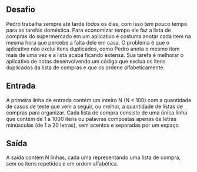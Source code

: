 ## Desafio

Pedro trabalha sempre até tarde todos os dias, com isso tem pouco tempo
para as tarefas doméstica. Para economizar tempo ele faz a lista de compras
do supermercado em um aplicativo e costuma anotar cada item na mesma hora que
percebe a falta dele em casa.
O problema é que o aplicativo não exclui itens duplicados, como Pedro anota
o mesmo item mais de uma vez e a lista acaba ficando extensa. Sua tarefa é
melhorar o aplicativo de notas desenvolvendo um código que exclua os itens
duplicados da lista de compras e que os ordene alfabeticamente.

## Entrada

A primeira linha de entrada contém um inteiro N (N < 100) com a quantidade
de casos de teste que vem a seguir, ou melhor, a quantidade de listas de
compras para organizar. Cada lista de compra consiste de uma única linha que
contém de 1 a 1000 itens ou palavras compostas apenas de letras minúsculas
(de 1 a 20 letras), sem acentos e separadas por um espaço.

## Saída

A saída contém N linhas, cada uma representando uma lista de compra, sem os
itens repetidos e em ordem alfabética. 


